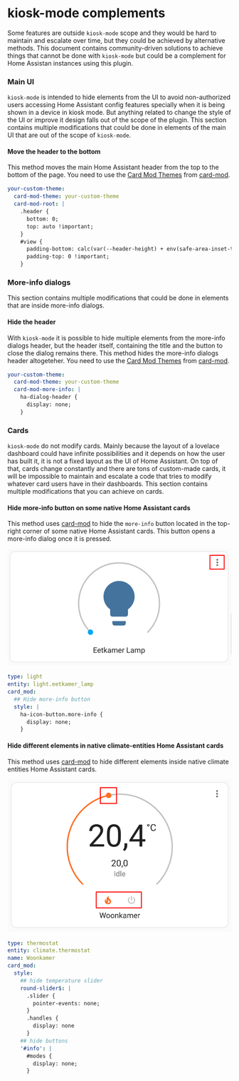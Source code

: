 # kiosk-mode complements

Some features are outside `kiosk-mode` scope and they would be hard to maintain and escalate over time, but they could be achieved by alternative methods. This document contains community-driven solutions to achieve things that cannot be done with `kiosk-mode` but could be a complement for Home Assistan instances using this plugin.

### Main UI

`kiosk-mode` is intended to hide elements from the UI to avoid non-authorized users accessing Home Assistant config features specially when it is being shown in a device in kiosk mode. But anything related to change the style of the UI or improve it design falls out of the scope of the plugin. This section contains multiple modifications that could be done in elements of the main UI that are out of the scope of `kiosk-mode`.

#### Move the header to the bottom

This method moves the main Home Assistant header from the top to the bottom of the page. You need to use the [Card Mod Themes] from [card-mod].

```yaml
your-custom-theme:
  card-mod-theme: your-custom-theme
  card-mod-root: |
    .header {
      bottom: 0;
      top: auto !important;
    }
    #view {
      padding-bottom: calc(var(--header-height) + env(safe-area-inset-top)) !important;
      padding-top: 0 !important;
    }
```

### More-info dialogs

This section contains multiple modifications that could be done in elements that are inside more-info dialogs.

#### Hide the header

With `kiosk-mode` it is possible to hide multiple elements from the more-info dialogs header, but the header itself, containing the title and the button to close the dialog remains there. This method hides the more-info dialogs header altogeteher. You need to use the [Card Mod Themes] from [card-mod].

```yaml
your-custom-theme:
  card-mod-theme: your-custom-theme
  card-mod-more-info: |
    ha-dialog-header {
      display: none;
    }
```

### Cards

`kiosk-mode` do not modify cards. Mainly because the layout of a lovelace dashboard could have infinite possibilities and it depends on how the user has built it, it is not a fixed layout as the UI of Home Assistant. On top of that, cards change constantly and there are tons of custom-made cards, it will be impossible to maintain and escalate a code that tries to modify whatever card users have in their dashboards. This section contains multiple modifications that you can achieve on cards.


#### Hide more-info button on some native Home Assistant cards

This method uses [card-mod] to hide the `more-info` button located in the top-right corner of some native Home Assistant cards. This button opens a more-info dialog once it is pressed.

![more-info button](images/kiosk-mode-complements/cards/more-info-button.png)

```yaml
type: light
entity: light.eetkamer_lamp
card_mod:
  ## Hide more-info button
  style: |
    ha-icon-button.more-info {
      display: none;
    }
```

#### Hide different elements in native climate-entities Home Assistant cards

This method uses [card-mod] to hide different elements inside native climate entities Home Assistant cards.

![climate entities elements](images/kiosk-mode-complements/cards/climate-entities-card-elements.png)

```yaml
type: thermostat
entity: climate.thermostat
name: Woonkamer
card_mod:
  style:
    ## hide temperature slider
    round-slider$: |
      .slider {
        pointer-events: none;
      }
      .handles {
        display: none
      }
    ## hide buttons
    '#info': |
      #modes {
        display: none;
      }
```

[card-mod]: https://github.com/thomasloven/lovelace-card-mod
[Card Mod Themes]: https://github.com/thomasloven/lovelace-card-mod/wiki/Card-mod-Themes